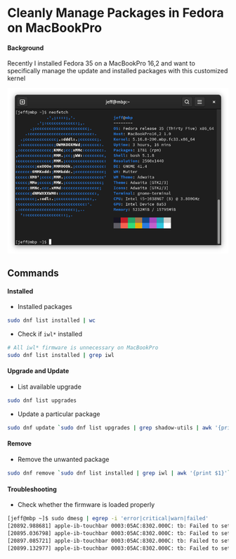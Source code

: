 # Cleanly Manage Packages in Fedora on MacBookPro

#### Background

Recently I installed Fedora 35 on a MacBookPro 16,2 and want to specifically manage the update and installed packages with this customized kernel 

![20220224_neofetch_mbp-fedora](../imgs/20220224_neofetch_mbp-fedora.png)

## Commands

#### Installed

- Installed packages

```sh
sudo dnf list installed | wc
```

- Check if `iwl*` installed

```sh
# All iwl* firmware is unnecessary on MacBookPro
sudo dnf list installed | grep iwl
```

#### Upgrade and Update

- List available upgrade

```sh
sudo dnf list upgrades
```

- Update a particular package

```sh
sudo dnf update `sudo dnf list upgrades | grep shadow-utils | awk '{print $1}'`
```

#### Remove

- Remove the unwanted package

```sh
sudo dnf remove `sudo dnf list installed | grep iwl | awk '{print $1}'`
```

#### Troubleshooting

- Check whether the firmware is loaded properly

```sh
[jeff@mbp ~]$ sudo dmesg | egrep -i 'error|critical|warn|failed'
[20892.988681] apple-ib-touchbar 0003:05AC:8302.000C: tb: Failed to set touch bar mode to 1 (-110)
[20895.036798] apple-ib-touchbar 0003:05AC:8302.000C: tb: Failed to set touch bar mode to 2 (-110)
[20897.085721] apple-ib-touchbar 0003:05AC:8302.000C: tb: Failed to set touch bar mode to 2 (-110)
[20899.132977] apple-ib-touchbar 0003:05AC:8302.000C: tb: Failed to set touch bar mode to 2 (-110)
```
